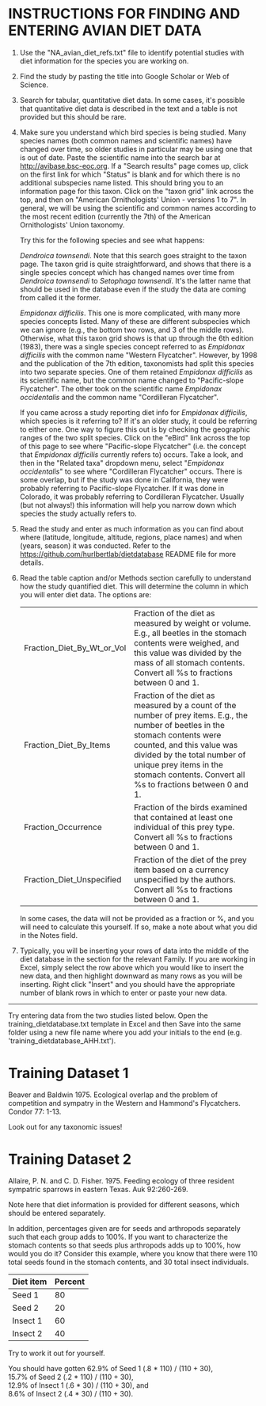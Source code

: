 INSTRUCTIONS FOR FINDING AND ENTERING AVIAN DIET DATA
=====================================================

1. Use the "NA_avian_diet_refs.txt" file to identify potential studies with diet
information for the species you are working on.

2. Find the study by pasting the title into Google Scholar or Web of Science.

3. Search for tabular, quantitative diet data. In some cases, it's possible
that quantitative diet data is described in the text and a table is not provided
but this should be rare.

4. Make sure you understand which bird species is being studied. Many species
names (both common names and scientific names) have changed over time, so older
studies in particular may be using one that is out of date. Paste the scientific
name into the search bar at http://avibase.bsc-eoc.org. If a "Search results"
page comes up, click on the first link for which "Status" is blank and for
which there is no additional subspecies name listed. This should bring you to an
information page for this taxon. Click on the "taxon grid" link across the top,
and then on "American Ornithologists' Union - versions 1 to 7". In general, we
will be using the scientific and common names according to the most recent
edition (currently the 7th) of the American Ornithologists' Union taxonomy.

    Try this for the following species and see what happens: 

    *Dendroica townsendi*. Note that this search goes straight to the taxon page. 
    The taxon grid is quite straightforward, and shows that there is a single 
    species concept which has changed names over time from *Dendroica townsendi* to 
    *Setophaga townsendi*. It's the latter name that should be used in the database
    even if the study the data are coming from called it the former.
 
    *Empidonax difficilis*. This one is more complicated, with many more species 
    concepts listed. Many of these are different subspecies which we can ignore 
    (e.g., the bottom two rows, and 3 of the middle rows). Otherwise, what this
    taxon grid shows is that up through the 6th edition (1983), there was a single
    species concept referred to as *Empidonax difficilis* with the common name 
    "Western Flycatcher". However, by 1998 and the publication of the 7th edition,
    taxonomists had split this species into two separate species. One of them
    retained *Empidonax difficilis* as its scientific name, but the common name
    changed to "Pacific-slope Flycatcher". The other took on the scientific name
    *Empidonax occidentalis* and the common name "Cordilleran Flycatcher". 

    If you came across a study reporting diet info for *Empidonax difficilis*, 
    which species is it referring to? If it's an older study, it could be referring
    to either one. One way to figure this out is by checking the geographic ranges
    of the two split species. Click on the "eBird" link across the top of this page
    to see where "Pacific-slope Flycatcher" (i.e. the concept that *Empidonax
    difficilis* currently refers to) occurs. Take a look, and then in the "Related 
    taxa" dropdown menu, select "*Empidonax occidentalis*" to see where "Cordilleran
    Flycatcher" occurs. There is some overlap, but if the study was done in
    California, they were probably referring to Pacific-slope Flycatcher. If it was
    done in Colorado, it was probably referring to Cordilleran Flycatcher. Usually 
    (but not always!) this information will help you narrow down which species
    the study actually refers to.

5. Read the study and enter as much information as you can find about where 
(latitude, longitude, altitude, regions, place names) and when (years, season) 
it was conducted. Refer to the https://github.com/hurlbertlab/dietdatabase 
README file for more details.

6. Read the table caption and/or Methods section carefully to understand how
the study quantified diet. This will determine the column in which you will 
enter diet data. The options are: 

    <table>
      <tr>
        <td>Fraction_Diet_By_Wt_or_Vol</td>
        <td>Fraction of the diet as measured by weight or volume. E.g., all beetles 
        in the stomach contents were weighed, and this value was divided by the mass
        of all stomach contents. Convert all %s to fractions between 0 and 1.</td>
      </tr>
      <tr>
        <td>Fraction_Diet_By_Items</td>
        <td>Fraction of the diet as measured by a count of the number of prey items. 
        E.g., the number of beetles in the stomach contents were counted, and this 
        value was divided by the total number of unique prey items in the stomach 
        contents. Convert all %s to fractions between 0 and 1.</td>
      </tr>
      <tr>
        <td>Fraction_Occurrence</td>
        <td>Fraction of the birds examined that contained at least one individual of 
        this prey type.  Convert all %s to fractions between 0 and 1.</td>
      </tr>
      <tr>
        <td>Fraction_Diet_Unspecified</td>
        <td>Fraction of the diet of the prey item based on a currency unspecified by 
        the authors.  Convert all %s to fractions between 0 and 1.</td>
      </tr>
      <tr>
    </table>

    In some cases, the data will not be provided as a fraction or %, and you will 
    need to calculate this yourself. If so, make a note about what you did in the
    Notes field.

7. Typically, you will be inserting your rows of data into the middle of the 
diet database in the section for the relevant Family. If you are working in
Excel, simply select the row above which you would like to insert the new data,
and then highlight downward as many rows as you will be inserting. Right click
"Insert" and you should have the appropriate number of blank rows in which to
enter or paste your new data.

---

Try entering data from the two studies listed below. Open the training_dietdatabase.txt
template in Excel and then Save into the same folder using a new file name where you add 
your initials to the end (e.g. 'training_dietdatabase_AHH.txt').

# Training Dataset 1

Beaver and Baldwin 1975. Ecological overlap and the problem of competition and sympatry
in the Western and Hammond's Flycatchers. Condor 77: 1-13.

Look out for any taxonomic issues!

# Training Dataset 2

Allaire, P. N. and C. D. Fisher. 1975. Feeding ecology of three resident sympatric 
sparrows in eastern Texas. Auk 92:260-269.

Note here that diet information is provided for different seasons, which should be
entered separately. 

In addition, percentages given are for seeds and arthropods separately such that 
each group adds to 100%. If you want to characterize the stomach contents so that
seeds plus arthropods adds up to 100%, how would you do it? Consider this example,
where you know that there were 110 total seeds found in the stomach contents, and 30
total insect individuals.

| Diet item | Percent |
|----------|---------|
| Seed 1   | 80 |
| Seed 2   | 20 |
| Insect 1 | 60 |
| Insect 2 | 40 |

Try to work it out for yourself.

You should have gotten 62.9% of Seed 1 (.8 * 110) / (110 + 30),  
15.7% of Seed 2 (.2 * 110) / (110 + 30),  
12.9% of Insect 1 (.6 * 30) / (110 + 30), and   
8.6% of Insect 2 (.4 * 30) / (110 + 30).